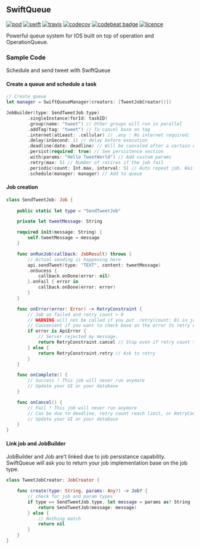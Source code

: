## SwiftQueue
[![pod](https://img.shields.io/cocoapods/v/SwiftQueue.svg?style=flat)](https://github.com/lucas34/SwiftQueue)
[![swift](https://img.shields.io/badge/Swift-3.0-orange.svg?style=flat)](https://swift.org)
[![travis](https://travis-ci.org/lucas34/SwiftQueue.svg?branch=master)](https://travis-ci.org/lucas34/SwiftQueue)
[![codecov](https://codecov.io/gh/lucas34/SwiftQ/branch/master/graph/badge.svg)](https://codecov.io/gh/lucas34/SwiftQueue)
[![codebeat badge](https://codebeat.co/badges/4ac05b9d-fefa-4be3-a38f-f58a4b5698cd)](https://codebeat.co/projects/github-com-lucas34-swiftq-master)
[![licence](https://img.shields.io/badge/License-MIT-blue.svg?style=flat)](https://tldrlegal.com/license/mit-license)
    
Powerful queue system for IOS built on top of operation and OperationQueue.

### Sample Code
Schedule and send tweet with SwiftQueue

#### Create a queue and schedule a task
```swift
// Create queue
let manager = SwiftQueueManager(creators: [TweetJobCreator()])

JobBuilder(type: SendTweetJob.type)
        .singleInstance(forId: taskID)
        .group(name: "tweet") // Other groups will run in parallel
        .addTag(tag: "tweet") // To cancel base on tag
        .internet(atLeast: .cellular) // .any : No internet required; .cellular: Need connection; .wifi: Require wifi
        .delay(inSecond: 1) // delay before execution
        .deadline(date: deadline) // Will be canceled after a certain date
        .persist(required: true) // See persistence section
        .with(params: "Hello TweetWorld") // Add custom params
        .retry(max: 5) // Number of retires if the job fail
        .periodic(count: Int.max, interval: 5) // Auto repeat job. Wait 5 seconds between each run
        .schedule(manager: manager) // Add to queue
```

#### Job creation

```swift
class SendTweetJob: Job {
    
    public static let type = "SendTweetJob"

    private let tweetMessage: String

    required init(message: String) {
        self.tweetMessage = message
    }

    func onRunJob(callback: JobResult) throws {
        // Actual sending is happening here
        api.sendTweet(type: "TEXT", content: tweetMessage)
        .onSucess {
            callback.onDone(error: nil)
        }.onFail { error in
            callback.onDone(error: error)
        }
    }

    func onError(error: Error) -> RetryConstraint {
        // Job as failed and retry count > 0
        // WARNING will not be called if you put .retry(count: 0) in job builder
        // Convenient if you want to check base on the error to retry or not
        if error is ApiError {
            // Server rejected my message.
            return RetryConstraint.cancel // Stop even if retry count > 0
        } else {
            return RetryConstraint.retry // Ask to retry
        }
    }

    func onComplete() {
        // Success ! This job will never run anymore
        // Update your UI or your database
    }

    func onCancel() {
        // Fail ! This job will never run anymore
        // Can be due to deadline, retry count reach limit, or RetryConstraint.cancel
        // Update your UI or your database
    }
}
```

#### Link job and JobBuilder
JobBuilder and Job are't linked due to job persistance capability. SwiftQueue will ask you to return your job implementation base on the job type.

```swift
class TweetJobCreator: JobCreator {

    func create(type: String, params: Any?) -> Job? {
        // check for job and param types
        if type == SendTweetJob.type, let message = params as? String  {
            return SendTweetJob(message: message)
        } else {
            // Nothing match
            return nil
        }
    }
}
```
